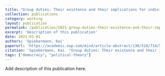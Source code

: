 ```yaml
---
title: "Group duties: Their existence and their implications for individuals, by Stephanie Collins"
collection: publications
category: working
layout: publication
permalink: /publication/2021-group-duties-their-existence-and-their-implication
excerpt: 'Description of this publication'
date: 2021-01-01
authors: 'Spiekermann, Kai'
paperurl: 'https://academic.oup.com/mind/article-abstract/130/518/714/5803152'
citation: 'Spiekermann, Kai. "Group duties: Their existence and their implications for individuals, by Stephanie Collins."  (2021).'
tags: ["democracy", "political-theory"]
---
```


Add description of this publication here.